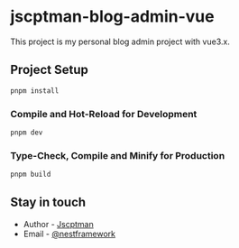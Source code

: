 # jscptman-blog-admin-vue

This project is my personal blog admin project with vue3.x.

## Project Setup

```sh
pnpm install
```

### Compile and Hot-Reload for Development

```sh
pnpm dev
```

### Type-Check, Compile and Minify for Production

```sh
pnpm build
```

## Stay in touch

- Author - [Jscptman](https://github.com/jscptman)
- Email - [@nestframework](jscptman@gmail.com)
